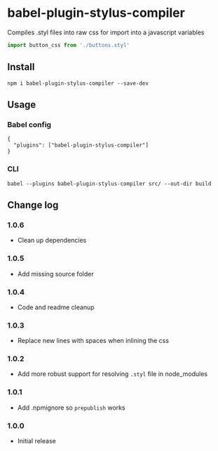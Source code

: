 # babel-plugin-stylus-compiler

Compiles .styl files into raw css for import into a javascript variables
```js
import button_css from './buttons.styl'
```

## Install

```
npm i babel-plugin-stylus-compiler --save-dev
```

## Usage
### Babel config
```
{
  "plugins": ["babel-plugin-stylus-compiler"]
}
```

### CLI
```
babel --plugins babel-plugin-stylus-compiler src/ --out-dir build
```

## Change log
### 1.0.6
* Clean up dependencies 

### 1.0.5
* Add missing source folder

### 1.0.4
* Code and readme cleanup

### 1.0.3
* Replace new lines with spaces when inlining the css

### 1.0.2
* Add more robust support for resolving `.styl` file in node_modules

### 1.0.1
* Add .npmignore so `prepublish` works

### 1.0.0
* Initial release

